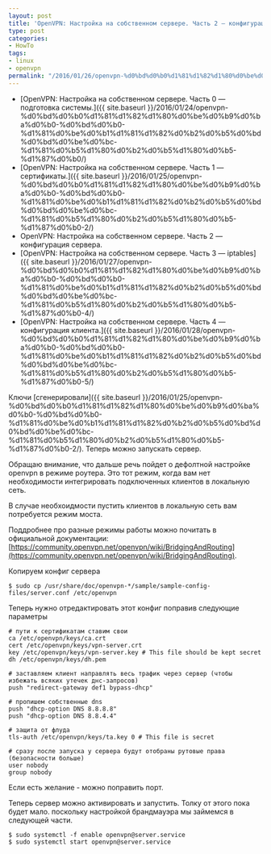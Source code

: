 ```yaml
---
layout: post
title: 'OpenVPN: Настройка на собственном сервере. Часть 2 — конфигурация сервера.'
type: post
categories:
- HowTo
tags:
- linux
- openvpn
permalink: "/2016/01/26/openvpn-%d0%bd%d0%b0%d1%81%d1%82%d1%80%d0%be%d0%b9%d0%ba%d0%b0-%d0%bd%d0%b0-%d1%81%d0%be%d0%b1%d1%81%d1%82%d0%b2%d0%b5%d0%bd%d0%bd%d0%be%d0%bc-%d1%81%d0%b5%d1%80%d0%b2%d0%b5%d1%80%d0%b5-%d1%87%d0%b0-3/"
---
```

- [OpenVPN: Настройка на собственном сервере. Часть 0 — подготовка системы.]({{ site.baseurl }}/2016/01/24/openvpn-%d0%bd%d0%b0%d1%81%d1%82%d1%80%d0%be%d0%b9%d0%ba%d0%b0-%d0%bd%d0%b0-%d1%81%d0%be%d0%b1%d1%81%d1%82%d0%b2%d0%b5%d0%bd%d0%bd%d0%be%d0%bc-%d1%81%d0%b5%d1%80%d0%b2%d0%b5%d1%80%d0%b5-%d1%87%d0%b0/)
- [OpenVPN: Настройка на собственном сервере. Часть 1 — сертификаты.]({{ site.baseurl }}/2016/01/25/openvpn-%d0%bd%d0%b0%d1%81%d1%82%d1%80%d0%be%d0%b9%d0%ba%d0%b0-%d0%bd%d0%b0-%d1%81%d0%be%d0%b1%d1%81%d1%82%d0%b2%d0%b5%d0%bd%d0%bd%d0%be%d0%bc-%d1%81%d0%b5%d1%80%d0%b2%d0%b5%d1%80%d0%b5-%d1%87%d0%b0-2/)
- OpenVPN: Настройка на собственном сервере. Часть 2 — конфигурация сервера.
- [OpenVPN: Настройка на собственном сервере. Часть 3 — iptables]({{ site.baseurl }}/2016/01/27/openvpn-%d0%bd%d0%b0%d1%81%d1%82%d1%80%d0%be%d0%b9%d0%ba%d0%b0-%d0%bd%d0%b0-%d1%81%d0%be%d0%b1%d1%81%d1%82%d0%b2%d0%b5%d0%bd%d0%bd%d0%be%d0%bc-%d1%81%d0%b5%d1%80%d0%b2%d0%b5%d1%80%d0%b5-%d1%87%d0%b0-4/)
- [OpenVPN: Настройка на собственном сервере. Часть 4 — конфигурация клиента.]({{ site.baseurl }}/2016/01/28/openvpn-%d0%bd%d0%b0%d1%81%d1%82%d1%80%d0%be%d0%b9%d0%ba%d0%b0-%d0%bd%d0%b0-%d1%81%d0%be%d0%b1%d1%81%d1%82%d0%b2%d0%b5%d0%bd%d0%bd%d0%be%d0%bc-%d1%81%d0%b5%d1%80%d0%b2%d0%b5%d1%80%d0%b5-%d1%87%d0%b0-5/)

Ключи [сгенерировали]({{ site.baseurl }}/2016/01/25/openvpn-%d0%bd%d0%b0%d1%81%d1%82%d1%80%d0%be%d0%b9%d0%ba%d0%b0-%d0%bd%d0%b0-%d1%81%d0%be%d0%b1%d1%81%d1%82%d0%b2%d0%b5%d0%bd%d0%bd%d0%be%d0%bc-%d1%81%d0%b5%d1%80%d0%b2%d0%b5%d1%80%d0%b5-%d1%87%d0%b0-2/). Теперь можно запускать сервер.

Обращаю внимание, что дальше речь пойдет о дефолтной настройке openvpn в режиме роутера. Это тот режим, когда вам нет необходимости интегрировать подключенных клиентов в локальную сеть.

В случае необхоидмости пустить клиентов в локальную сеть вам потребуется режим моста.

Поддробнее про разные режимы работы можно почитать в официальной документации: [https://community.openvpn.net/openvpn/wiki/BridgingAndRouting](https://community.openvpn.net/openvpn/wiki/BridgingAndRouting).

Копируем конфиг сервера

```
$ sudo cp /usr/share/doc/openvpn-*/sample/sample-config-files/server.conf /etc/openvpn
```

Теперь нужно отредактировать этот конфиг поправив следующие параметры

```
# пути к сертификатам ставим свои  
ca /etc/openvpn/keys/ca.crt  
cert /etc/openvpn/keys/vpn-server.crt  
key /etc/openvpn/keys/vpn-server.key # This file should be kept secret  
dh /etc/openvpn/keys/dh.pem

# заставляем клиент направлять весь трафик через сервер (чтобы избежать всяких утечек днс-запросов)  
push "redirect-gateway def1 bypass-dhcp"

# пропишем собственные dns  
push "dhcp-option DNS 8.8.8.8"  
push "dhcp-option DNS 8.8.4.4"

# защита от флуда  
tls-auth /etc/openvpn/keys/ta.key 0 # This file is secret

# сразу после запуска у сервера будут отобраны рутовые права (безопасности больше)  
user nobody  
group nobody
```

Если есть желание - можно поправить порт.

Теперь сервер можно активировать и запустить. Толку от этого пока будет мало. поскольку настройкой брандмауэра мы займемся в следующей части.

```
$ sudo systemctl -f enable openvpn@server.service  
$ sudo systemctl start openvpn@server.service
```


